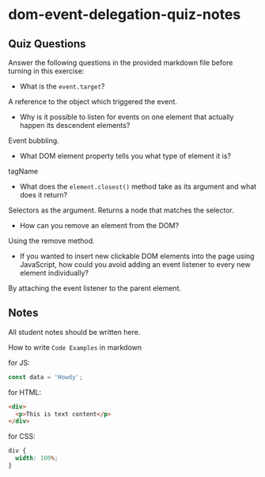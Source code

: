 # dom-event-delegation-quiz-notes

## Quiz Questions

Answer the following questions in the provided markdown file before turning in this exercise:

- What is the `event.target`?

A reference to the object which triggered the event.

- Why is it possible to listen for events on one element that actually happen its descendent elements?

Event bubbling.

- What DOM element property tells you what type of element it is?

tagName

- What does the `element.closest()` method take as its argument and what does it return?

Selectors as the argument. Returns a node that matches the selector.

- How can you remove an element from the DOM?

Using the remove method.

- If you wanted to insert new clickable DOM elements into the page using JavaScript, how could you avoid adding an event listener to every new element individually?

By attaching the event listener to the parent element.

## Notes

All student notes should be written here.

How to write `Code Examples` in markdown

for JS:

```javascript
const data = 'Howdy';
```

for HTML:

```html
<div>
  <p>This is text content</p>
</div>
```

for CSS:

```css
div {
  width: 100%;
}
```
